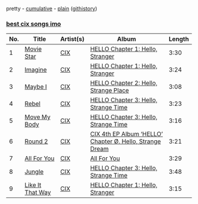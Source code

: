 pretty - [cumulative](/playlists/cumulative/best%20cix%20songs%20imo.md) - [plain](/playlists/plain/3lGpG0AmK1dn5Y8OcQt1dd) ([githistory](https://github.githistory.xyz/tg-z/spotify-playlist-archive/blob/main/playlists/plain/3lGpG0AmK1dn5Y8OcQt1dd))

### [best cix songs imo](https://open.spotify.com/playlist/3lGpG0AmK1dn5Y8OcQt1dd)

> 

| No. | Title | Artist(s) | Album | Length |
|---|---|---|---|---|
| 1 | [Movie Star](https://open.spotify.com/track/65pVi11JqwSZqUuYAqLP36) | [CIX](https://open.spotify.com/artist/1lHfzEkKmmvdVDDDLKkcsd) | [HELLO Chapter 1: Hello, Stranger](https://open.spotify.com/album/73Jw9dKwFV1kF62JFUls3V) | 3:30 |
| 2 | [Imagine](https://open.spotify.com/track/5FX1jzf7IkolzAcCM3ATAJ) | [CIX](https://open.spotify.com/artist/1lHfzEkKmmvdVDDDLKkcsd) | [HELLO Chapter 1: Hello, Stranger](https://open.spotify.com/album/73Jw9dKwFV1kF62JFUls3V) | 3:24 |
| 3 | [Maybe I](https://open.spotify.com/track/2FzgWmEyvuudpxNIWkB3by) | [CIX](https://open.spotify.com/artist/1lHfzEkKmmvdVDDDLKkcsd) | [HELLO Chapter 2: Hello, Strange Place](https://open.spotify.com/album/470CmgGjcBd9XmDA4jCyAD) | 3:08 |
| 4 | [Rebel](https://open.spotify.com/track/73eV6l2Zmxj7AZul2EeJDc) | [CIX](https://open.spotify.com/artist/1lHfzEkKmmvdVDDDLKkcsd) | [HELLO Chapter 3: Hello, Strange Time](https://open.spotify.com/album/6w3QkgYGtf6LfiWb5iCYc1) | 3:23 |
| 5 | [Move My Body](https://open.spotify.com/track/08lPL88PZPqejj3EkQK6Yq) | [CIX](https://open.spotify.com/artist/1lHfzEkKmmvdVDDDLKkcsd) | [HELLO Chapter 3: Hello, Strange Time](https://open.spotify.com/album/6w3QkgYGtf6LfiWb5iCYc1) | 3:16 |
| 6 | [Round 2](https://open.spotify.com/track/7zUUkyqgOx4uMyVp9dnzlq) | [CIX](https://open.spotify.com/artist/1lHfzEkKmmvdVDDDLKkcsd) | [CIX 4th EP Album ‘HELLO’ Chapter Ø. Hello, Strange Dream](https://open.spotify.com/album/6uQFA464X4qBT7QOEmZlBm) | 3:21 |
| 7 | [All For You](https://open.spotify.com/track/28MyKQUxxFFnoEJOU2EsAv) | [CIX](https://open.spotify.com/artist/1lHfzEkKmmvdVDDDLKkcsd) | [All For You](https://open.spotify.com/album/67bn2VhRcJJKJOlgXoP77M) | 3:29 |
| 8 | [Jungle](https://open.spotify.com/track/0QyLYuhCdzwVk9OkmvwAjh) | [CIX](https://open.spotify.com/artist/1lHfzEkKmmvdVDDDLKkcsd) | [HELLO Chapter 3: Hello, Strange Time](https://open.spotify.com/album/6w3QkgYGtf6LfiWb5iCYc1) | 3:48 |
| 9 | [Like It That Way](https://open.spotify.com/track/6MqzVqaRreiewxY5wLCTWG) | [CIX](https://open.spotify.com/artist/1lHfzEkKmmvdVDDDLKkcsd) | [HELLO Chapter 1: Hello, Stranger](https://open.spotify.com/album/73Jw9dKwFV1kF62JFUls3V) | 3:15 |